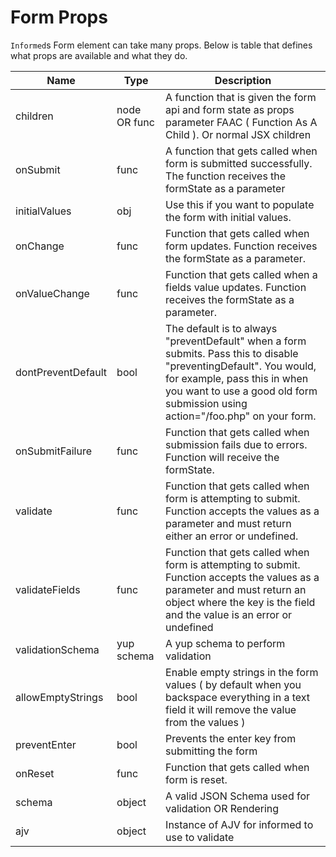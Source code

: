 # Form Props

`Informed`s Form element can take many props. Below is table that defines what
props are available and what they do.

| Name               | Type         | Description                                                                                                                                                                                                                         |
| ------------------ | ------------ | ----------------------------------------------------------------------------------------------------------------------------------------------------------------------------------------------------------------------------------- |
| children           | node OR func | A function that is given the form api and form state as props parameter FAAC ( Function As A Child ). Or normal JSX children                                                                                                        |
| onSubmit           | func         | A function that gets called when form is submitted successfully. The function receives the formState as a parameter                                                                                                                 |
| initialValues      | obj          | Use this if you want to populate the form with initial values.                                                                                                                                                                      |
| onChange           | func         | Function that gets called when form updates. Function receives the formState as a parameter.                                                                                                                                        |
| onValueChange      | func         | Function that gets called when a fields value updates. Function receives the formState as a parameter.                                                                                                                              |
| dontPreventDefault | bool         | The default is to always "preventDefault" when a form submits. Pass this to disable "preventingDefault". You would, for example, pass this in when you want to use a good old form submission using action="/foo.php" on your form. |
| onSubmitFailure    | func         | Function that gets called when submission fails due to errors. Function will receive the formState.                                                                                                                                 |
| validate           | func         | Function that gets called when form is attempting to submit. Function accepts the values as a parameter and must return either an error or undefined.                                                                               |
| validateFields     | func         | Function that gets called when form is attempting to submit. Function accepts the values as a parameter and must return an object where the key is the field and the value is an error or undefined                                 |
| validationSchema   | yup schema   | A yup schema to perform validation                                                                                                                                                                                                  |
| allowEmptyStrings  | bool         | Enable empty strings in the form values ( by default when you backspace everything in a text field it will remove the value from the values )                                                                                       |
| preventEnter       | bool         | Prevents the enter key from submitting the form                                                                                                                                                                                     |
| onReset            | func         | Function that gets called when form is reset.                                                                                                                                                                                       |
| schema             | object       | A valid JSON Schema used for validation OR Rendering                                                                                                                                                                                |
| ajv                | object       | Instance of AJV for informed to use to validate                                                                                                                                                                                     |
